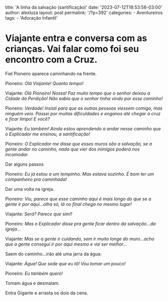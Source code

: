 title: 'A linha da salvação (santificação)'
date: '2023-07-12T18:53:56-03:00'
author: alexluza
layout: post
permalink: '/?p=392'
categories:
    - Aventureiros
tags:
    - 'Adoração Infantil'

# Viajante entra e conversa com as crianças. Vai falar como foi seu encontro com a Cruz.

Fiel Pioneiro aparece caminhando na frente.

Pioneiro: *Olá Viajante! Quanto tempo!*

Viajante: *Olá Pioneiro! Nossa! Faz muito tempo que o senhor deixou a Cidade da Perdição! Não sabia que o senhor tinha vindo por esse caminho!*

Pioneiro: *Verdade! Insisti para que as outras pessoas viessem comigo, mas ninguém veio. Passei por muitas dificuldades e enganos até chegar a cruz e ficar limpo! E você?*

Viajante: *Eu também! Ainda estou aprendendo a andar nesse caminho que o Explicador me ensinou, a santificação!*

Pioneiro: *O Explicador me disse que esses muros são a salvação, se a gente andar no caminho, nada que vier dos inimigos poderá nos incomodar.*

Dar alguns passos

Pioneiro: *Eu já estou a um tempinho. Mas estava sozinho. É bom ter um companheiro pra caminhada!*

Dar uma volta na igreja.

Pioneiro: *Viu, parece que esse caminho aqui é mais longo do que se a gente ir por aqui...olha só, lá no final chega no mesmo lugar!*

Viajante: *Será? Parece que sim!!*

Pioneiro: *Mas o Explicador disse pra gente ficar dentro da salvação...da igreja…*

Viajante: *Mas se a gente ir cuidando, sem ir muito longe do muro...acho que a gente consegui ir por aqui mesmo e vai ser melhor…*

Saem do caminho...irão até uma jarra da água:

Viajante: *Água! Que sede que eu tô! Vou tomar um pouco!*

Pioneiro: *Eu também quero!*

Tomam água e desmaiam.

Entra Gigante e arrasta os dois da cena.
